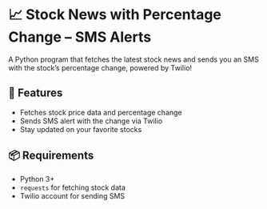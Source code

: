 # 📈 Stock News with Percentage Change – SMS Alerts

A Python program that fetches the latest stock news and sends you an SMS with the stock’s percentage change, powered by Twilio!

## 🚀 Features
- Fetches stock price data and percentage change
- Sends SMS alert with the change via Twilio
- Stay updated on your favorite stocks

## 📦 Requirements
- Python 3+
- `requests` for fetching stock data
- Twilio account for sending SMS
